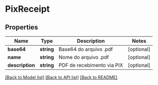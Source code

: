 # PixReceipt

## Properties
Name | Type | Description | Notes
------------ | ------------- | ------------- | -------------
**base64** | **string** | Base64 do arquivo .pdf | [optional] 
**name** | **string** | Nome do arquivo .pdf | [optional] 
**description** | **string** | PDF de recebimento via PIX | [optional] 

[[Back to Model list]](../../README.md#documentation-for-models) [[Back to API list]](../../README.md#documentation-for-api-endpoints) [[Back to README]](../../README.md)

